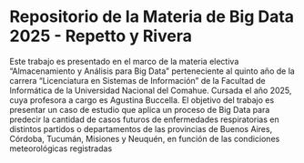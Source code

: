 # Repositorio de la Materia de Big Data 2025 - Repetto y Rivera
Este trabajo es presentado en el marco de la materia electiva “Almacenamiento y Análisis para Big Data” perteneciente al quinto año de la carrera “Licenciatura en Sistemas de Información” de la Facultad de Informática de la Universidad Nacional del Comahue. Cursada el año 2025, cuya profesora a cargo es Agustina Buccella. 
El objetivo del trabajo es presentar un caso de estudio que aplica un proceso de Big Data para predecir la cantidad de casos futuros de enfermedades respiratorias en distintos partidos o departamentos de las provincias de Buenos Aires, Córdoba, Tucumán, Misiones y Neuquén, en función de las condiciones meteorológicas registradas

